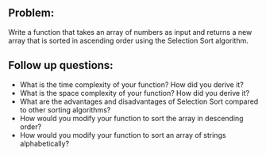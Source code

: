 ## Problem: 
Write a function that takes an array of numbers as input and returns a new array that is sorted in ascending order using the Selection Sort algorithm.

## Follow up questions:

- What is the time complexity of your function? How did you derive it?
- What is the space complexity of your function? How did you derive it?
- What are the advantages and disadvantages of Selection Sort compared to other sorting algorithms?
- How would you modify your function to sort the array in descending order?
- How would you modify your function to sort an array of strings alphabetically?